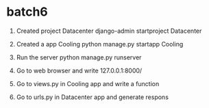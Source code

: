 # batch6

1. Created project Datacenter
    django-admin startproject Datacenter
    
2. Created a app Cooling
    python manage.py startapp Cooling
    
3. Run the server
    python manage.py runserver
    
 4. Go to web browser and write 127.0.0.1:8000/
 
 5. Go to views.py in Cooling app and write a function
 
 6. Go to urls.py in Datacenter app and generate respons
